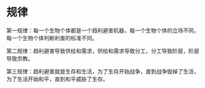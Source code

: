 # 规律

第一规律：每一个生物个体都是一个趋利避害机器，每一个生物个体的立场不同，每一个生物个体判断利害的标准不同。

第二规律：趋利避害导致供给和需求，供给和需求导致分工，分工导致阶层，阶层导致宗教。

第三规律：趋利避害就是生存和生活，为了生存开始战争，直到战争毁掉了生活，为了生活开始和平，直到和平威胁了生存。
